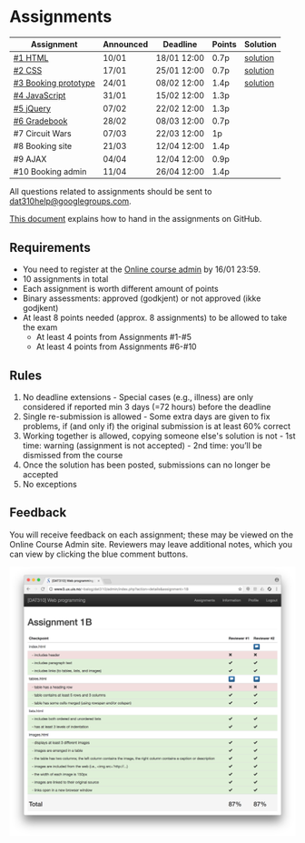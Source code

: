 # Assignments

| Assignment | Announced | Deadline | Points | Solution |
| --- | --- | --- | --- | --- |
| [#1 HTML](assignment-1/) | 10/01 | 18/01 12:00 | 0.7p | [solution](https://github.com/uis-dat310-spring2018/solutions/tree/master/assignment-1)  |
| [#2 CSS](assignment-2/) | 17/01 | 25/01 12:00 | 0.7p | [solution](https://github.com/uis-dat310-spring2018/solutions/tree/master/assignment-2) |
| [#3 Booking prototype](assignment-3/) | 24/01 | 08/02 12:00 | 1.4p | [solution](https://github.com/uis-dat310-spring2018/solutions/tree/master/assignment-3) |
| [#4 JavaScript](assignment-4/) | 31/01 | 15/02 12:00 | 1.3p |  |
| [#5 jQuery](assignment-5/) | 07/02 |22/02 12:00 | 1.3p |  |
| [#6 Gradebook](assignment-6/) | 28/02 | 08/03 12:00 | 0.7p |  |
| #7 Circuit Wars | 07/03 | 22/03 12:00 | 1p |  |
| #8 Booking site | 21/03  | 12/04 12:00 | 1.4p |  |
| #9 AJAX | 04/04 | 12/04 12:00 | 0.9p |  |
| #10 Booking admin | 11/04 | 26/04 12:00 | 1.4p |  |

All questions related to assignments should be sent to dat310help@googlegroups.com.

[This document](../HOWTO_GitHub.md) explains how to hand in the assignments on GitHub.

## Requirements

  - You need to register at the [Online course admin](http://bit.ly/uis-dat310) by 16/01 23:59.
  - 10 assignments in total
  - Each assignment is worth different amount of points
  - Binary assessments: approved (godkjent) or not approved (ikke godjkent)
  - At least 8 points needed (approx. 8 assignments) to be allowed to take the exam
    - At least 4 points from Assignments #1-#5
    - At least 4 points from Assignments #6-#10

## Rules

  1. No deadline extensions
    - Special cases (e.g., illness) are only considered if reported min 3 days (=72 hours) before the deadline
  2. Single re-submission is allowed
    - Some extra days are given to fix problems, if (and only if) the original submission is at least 60% correct
  3. Working together is allowed, copying someone else's solution is not
    - 1st time: warning (assignment is not accepted)
    - 2nd time: you’ll be dismissed from the course
  4. Once the solution has been posted, submissions can no longer be accepted
  5. No exceptions


## Feedback

You will receive feedback on each assignment; these may be viewed on the Online Course Admin site.  Reviewers may leave additional notes, which you can view by clicking the blue comment buttons.

![Feedback](assignments_feedback.png)
